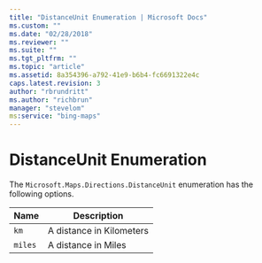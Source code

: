 ```yaml
---
title: "DistanceUnit Enumeration | Microsoft Docs"
ms.custom: ""
ms.date: "02/28/2018"
ms.reviewer: ""
ms.suite: ""
ms.tgt_pltfrm: ""
ms.topic: "article"
ms.assetid: 8a354396-a792-41e9-b6b4-fc6691322e4c
caps.latest.revision: 3
author: "rbrundritt"
ms.author: "richbrun"
manager: "stevelom"
ms:service: "bing-maps"
---
```

# DistanceUnit Enumeration
 The `Microsoft.Maps.Directions.DistanceUnit` enumeration has the following options.

| Name         | Description               |
|--------------|---------------------------|
| `km`         | A distance in Kilometers  |  
| `miles`      | A distance in Miles       |
